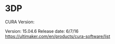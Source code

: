 # 3DP

CURA Version:

Version: 15.04.6  Release date: 6/7/16
https://ultimaker.com/en/products/cura-software/list
